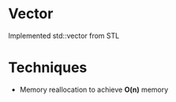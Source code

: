 # Vector
Implemented std::vector from STL 

# Techniques
- Memory reallocation to achieve __O(n)__ memory

